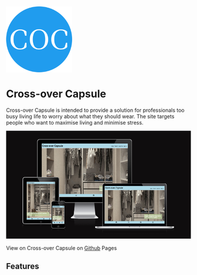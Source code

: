 ![COC_logo](assets/images/COC_Icon.png)

# Cross-over Capsule
Cross-over Capsule is intended to provide a solution for professionals too busy living life to worry about what they should wear. The site targets people who want to maximise living and minimise stress.

![Responsive](assets/images/responsive-results.png)

View on Cross-over Capsule on [Github](https://caylindewey.github.io/cross-over-capsule-102/) Pages

## Features
